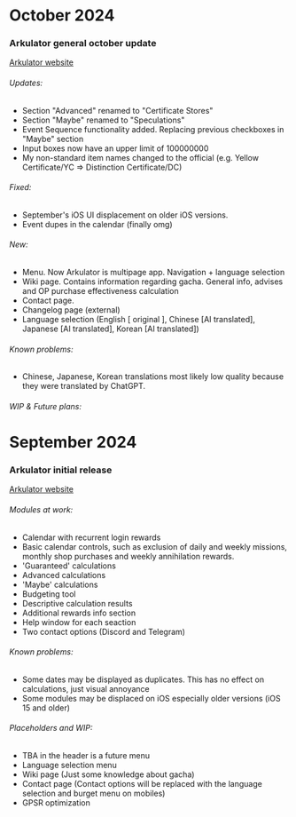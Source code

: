 # October 2024
### Arkulator general october update
[Arkulator website](https://arkulator.ojisan.cc/)

###### Updates:
- Section "Advanced" renamed to "Certificate Stores"
- Section "Maybe" renamed to "Speculations"
- Event Sequence functionality added. Replacing previous checkboxes in "Maybe" section
- Input boxes now have an upper limit of 100000000
- My non-standard item names changed to the official (e.g. Yellow Certificate/YC => Distinction Certificate/DC)
###### Fixed:
- September's iOS UI displacement on older iOS versions.
- Event dupes in the calendar (finally omg)
###### New:
- Menu. Now Arkulator is multipage app. Navigation + language selection
- Wiki page. Contains information regarding gacha. General info, advises and OP purchase effectiveness calculation
- Contact page.
- Changelog page (external)
- Language selection (English [ original ], Chinese [AI translated], Japanese [AI translated], Korean [AI translated])
###### Known problems:
- Chinese, Japanese, Korean translations most likely low quality because they were translated by ChatGPT.
###### WIP & Future plans:

# September 2024
### Arkulator initial release
[Arkulator website](https://arkulator.ojisan.cc/)

###### Modules at work:

- Calendar with recurrent login rewards
- Basic calendar controls, such as exclusion of daily and weekly missions, monthly shop purchases and weekly annihilation rewards. 
- 'Guaranteed' calculations
- Advanced calculations
- 'Maybe' calculations
- Budgeting tool
- Descriptive calculation results
- Additional rewards info section
- Help window for each seaction
- Two contact options (Discord and Telegram)

###### Known problems:

- Some dates may be displayed as duplicates. This has no effect on calculations, just visual annoyance
- Some modules may be displaced on iOS especially older versions (iOS 15 and older)


###### Placeholders and WIP:

- TBA in the header is a future menu
- Language selection menu
- Wiki page (Just some knowledge about gacha)
- Contact page (Contact options will be replaced with the language selection and burget menu on mobiles)
- GPSR optimization 